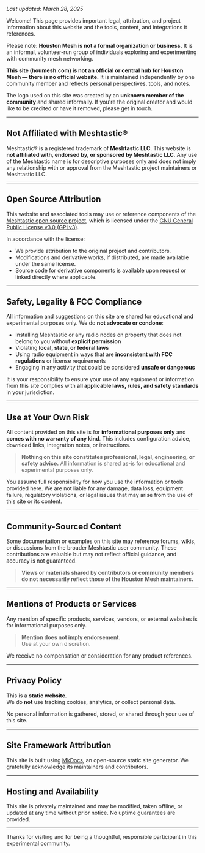 
_Last updated: March 28, 2025_

Welcome! This page provides important legal, attribution, and project information about this website and the tools, content, and integrations it references.

Please note: **Houston Mesh is not a formal organization or business.** It is an informal, volunteer-run group of individuals exploring and experimenting with community mesh networking.

**This site (houmesh.com) is not an official or central hub for Houston Mesh — there is no official website.** It is maintained independently by one community member and reflects personal perspectives, tools, and notes.

The logo used on this site was created by an **unknown member of the community** and shared informally. If you're the original creator and would like to be credited or have it removed, please get in touch.

---

## Not Affiliated with Meshtastic®

Meshtastic® is a registered trademark of **Meshtastic LLC**. This website is **not affiliated with, endorsed by, or sponsored by Meshtastic LLC**. Any use of the Meshtastic name is for descriptive purposes only and does not imply any relationship with or approval from the Meshtastic project maintainers or Meshtastic LLC.

---

## Open Source Attribution

This website and associated tools may use or reference components of the [Meshtastic open source project](https://github.com/meshtastic), which is licensed under the [GNU General Public License v3.0 (GPLv3)](https://www.gnu.org/licenses/gpl-3.0.html).

In accordance with the license:
- We provide attribution to the original project and contributors.
- Modifications and derivative works, if distributed, are made available under the same license.
- Source code for derivative components is available upon request or linked directly where applicable.

---

## Safety, Legality & FCC Compliance

All information and suggestions on this site are shared for educational and experimental purposes only. We do **not advocate or condone**:

- Installing Meshtastic or any radio nodes on property that does not belong to you without **explicit permission**
- Violating **local, state, or federal laws**
- Using radio equipment in ways that are **inconsistent with FCC regulations** or license requirements
- Engaging in any activity that could be considered **unsafe or dangerous**

It is your responsibility to ensure your use of any equipment or information from this site complies with **all applicable laws, rules, and safety standards** in your jurisdiction.

---

## Use at Your Own Risk

All content provided on this site is for **informational purposes only** and **comes with no warranty of any kind**. This includes configuration advice, download links, integration notes, or instructions.

> **Nothing on this site constitutes professional, legal, engineering, or safety advice.** All information is shared as-is for educational and experimental purposes only.

You assume full responsibility for how you use the information or tools provided here. We are not liable for any damage, data loss, equipment failure, regulatory violations, or legal issues that may arise from the use of this site or its content.

---

## Community-Sourced Content

Some documentation or examples on this site may reference forums, wikis, or discussions from the broader Meshtastic user community. These contributions are valuable but may not reflect official guidance, and accuracy is not guaranteed.

> **Views or materials shared by contributors or community members do not necessarily reflect those of the Houston Mesh maintainers.**

---

## Mentions of Products or Services

Any mention of specific products, services, vendors, or external websites is for informational purposes only.

> **Mention does not imply endorsement.**  
> Use at your own discretion.

We receive no compensation or consideration for any product references.

---

## Privacy Policy

This is a **static website**.  
We do **not** use tracking cookies, analytics, or collect personal data.

No personal information is gathered, stored, or shared through your use of this site.

---

## Site Framework Attribution

This site is built using [MkDocs](https://www.mkdocs.org/), an open-source static site generator. We gratefully acknowledge its maintainers and contributors.

---

## Hosting and Availability

This site is privately maintained and may be modified, taken offline, or updated at any time without prior notice. No uptime guarantees are provided.

---

Thanks for visiting and for being a thoughtful, responsible participant in this experimental community.

